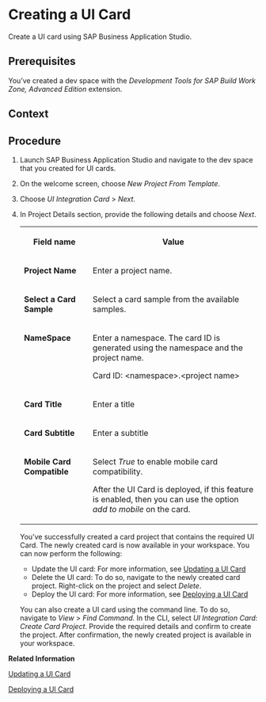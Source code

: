 <!-- loio3fd1bdf42ff0417f8adec8567908e901 -->

# Creating a UI Card

Create a UI card using SAP Business Application Studio.



<a name="loio3fd1bdf42ff0417f8adec8567908e901__prereq_asx_vwy_wkb"/>

## Prerequisites

You’ve created a dev space with the *Development Tools for SAP Build Work Zone, Advanced Edition* extension.



<a name="loio3fd1bdf42ff0417f8adec8567908e901__context_j4c_lly_ykb"/>

## Context



<a name="loio3fd1bdf42ff0417f8adec8567908e901__steps_k4c_lly_ykb"/>

## Procedure

1.  Launch SAP Business Application Studio and navigate to the dev space that you created for UI cards.

2.  On the welcome screen, choose *New Project From Template*.

3.  Choose *UI Integration Card* \> *Next*.

4.  In Project Details section, provide the following details and choose *Next*.


    <table>
    <tr>
    <th valign="top">

    Field name


    
    </th>
    <th valign="top">

    Value


    
    </th>
    </tr>
    <tr>
    <td valign="top">

    **Project Name**


    
    </td>
    <td valign="top">

    Enter a project name.


    
    </td>
    </tr>
    <tr>
    <td valign="top">

    **Select a Card Sample**


    
    </td>
    <td valign="top">

    Select a card sample from the available samples.


    
    </td>
    </tr>
    <tr>
    <td valign="top">

    **NameSpace**


    
    </td>
    <td valign="top">

    Enter a namespace. The card ID is generated using the namespace and the project name.

    Card ID: <namespace\>.<project name\>


    
    </td>
    </tr>
    <tr>
    <td valign="top">

    **Card Title**


    
    </td>
    <td valign="top">

    Enter a title


    
    </td>
    </tr>
    <tr>
    <td valign="top">

    **Card Subtitle**


    
    </td>
    <td valign="top">

    Enter a subtitle


    
    </td>
    </tr>
    <tr>
    <td valign="top">

    **Mobile Card Compatible**


    
    </td>
    <td valign="top">

    Select *True* to enable mobile card compatibility.

    After the UI Card is deployed, if this feature is enabled, then you can use the option *add to mobile* on the card.


    
    </td>
    </tr>
    </table>
    
    You’ve successfully created a card project that contains the required UI Card. The newly created card is now available in your workspace. You can now perform the following:

    -   Update the UI card: For more information, see [Updating a UI Card](updating-a-ui-card-c27069e.md)
    -   Delete the UI card: To do so, navigate to the newly created card project. Right-click on the project and select *Delete*.
    -   Deploy the UI card: For more information, see [Deploying a UI Card](deploying-a-ui-card-35e6049.md)

    You can also create a UI card using the command line. To do so, navigate to *View* \> *Find Command*. In the CLI, select *UI Integration Card: Create Card Project*. Provide the required details and confirm to create the project. After confirmation, the newly created project is available in your workspace.


**Related Information**  


[Updating a UI Card](updating-a-ui-card-c27069e.md "Update a UI card using SAP Business Application Studio.")

[Deploying a UI Card](deploying-a-ui-card-35e6049.md "Deploy a UI integration card using SAP Business Application Studio.")

